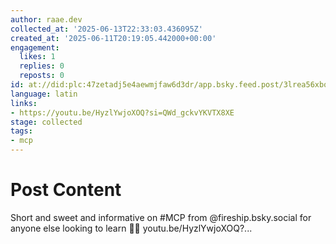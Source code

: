 ```yaml
---
author: raae.dev
collected_at: '2025-06-13T22:33:03.436095Z'
created_at: '2025-06-11T20:19:05.442000+00:00'
engagement:
  likes: 1
  replies: 0
  reposts: 0
id: at://did:plc:47zetadj5e4aewmjfaw6d3dr/app.bsky.feed.post/3lrea56xbqk2g
language: latin
links:
- https://youtu.be/HyzlYwjoXOQ?si=QWd_gckvYKVTX8XE
stage: collected
tags:
- mcp
---
```


# Post Content

Short and sweet and informative on #MCP from 
@fireship.bsky.social for anyone else looking to learn 🧑‍🎓
youtu.be/HyzlYwjoXOQ?...